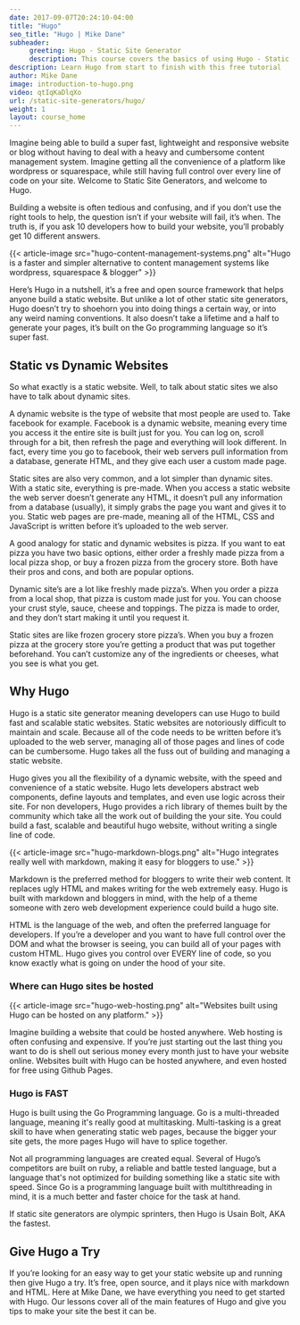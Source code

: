 ```yaml
---
date: 2017-09-07T20:24:10-04:00
title: "Hugo"
seo_title: "Hugo | Mike Dane"
subheader:
     greeting: Hugo - Static Site Generator
     description: This course covers the basics of using Hugo - Static Site Generator. Work your way through the articles and we'll teach you everything you need to know to create a professional and scalable website or blog!
description: Learn Hugo from start to finish with this free tutorial
author: Mike Dane
image: introduction-to-hugo.png
video: qtIqKaDlqXo
url: /static-site-generators/hugo/
weight: 1
layout: course_home
---
```


Imagine being able to build a super fast, lightweight and responsive website or blog without having to deal with a heavy and cumbersome content management system. Imagine getting all the convenience of a platform like wordpress or squarespace, while still having full control over every line of code on your site. Welcome to Static Site Generators, and welcome to Hugo.

Building a website is often tedious and confusing, and if you don’t use the right tools to help, the question isn’t if your website will fail, it’s when. The truth is, if you ask 10 developers how to build your website, you’ll probably get 10 different answers.

{{< article-image src="hugo-content-management-systems.png" alt="Hugo is a faster and simpler alternative to content management systems like wordpress, squarespace & blogger" >}}

Here’s Hugo in a nutshell, it’s a free and open source framework that helps anyone build a static website. But unlike a lot of other static site generators, Hugo doesn’t try to shoehorn you into doing things a certain way, or into any weird naming conventions. It also doesn’t take a lifetime and a half to generate your pages, it’s built on the Go programming language so it’s super fast.

## Static vs Dynamic Websites

So what exactly is a static website. Well, to talk about static sites we also have to talk about dynamic sites.

A dynamic website is the type of website that most people are used to. Take facebook for example. Facebook is a dynamic website, meaning every time you access it the entire site is built just for you. You can log on, scroll through for a bit, then refresh the page and everything will look different. In fact, every time you go to facebook, their web servers pull information from a database, generate HTML, and they give each user a custom made page.

Static sites are also very common, and a lot simpler than dynamic sites. With a static site, everything is pre-made. When you access a static website the web server doesn’t generate any HTML, it doesn’t pull any information from a database (usually), it simply grabs the page you want and gives it to you. Static web pages are pre-made, meaning all of the HTML, CSS and JavaScript is written before it’s uploaded to the web server.

A good analogy for static and dynamic websites is pizza. If you want to eat pizza you have two basic options, either order a freshly made pizza from a local pizza shop, or buy a frozen pizza from the grocery store. Both have their pros and cons, and both are popular options.

Dynamic site’s are a lot like freshly made pizza’s. When you order a pizza from a local shop, that pizza is custom made just for you. You can choose your crust style, sauce, cheese and toppings. The pizza is made to order, and they don’t start making it until you request it.

Static sites are like frozen grocery store pizza’s. When you buy a frozen pizza at the grocery store you’re getting a product that was put together beforehand. You can’t customize any of the ingredients or cheeses, what you see is what you get.

## Why Hugo

Hugo is a static site generator meaning developers can use Hugo to build fast and scalable static websites. Static websites are notoriously difficult to maintain and scale. Because all of the code needs to be written before it’s uploaded to the web server, managing all of those pages and lines of code can be cumbersome. Hugo takes all the fuss out of building and managing a static website.

Hugo gives you all the flexibility of a dynamic website, with the speed and convenience of a static website. Hugo lets developers abstract web components, define layouts and templates, and even use logic across their site. For non developers, Hugo provides a rich library of themes built by the community which take all the work out of building the your site. You could build a fast, scalable and beautiful hugo website, without writing a single line of code.

{{< article-image src="hugo-markdown-blogs.png" alt="Hugo integrates really well with markdown, making it easy for bloggers to use." >}}

Markdown is the preferred method for bloggers to write their web content. It replaces ugly HTML and makes writing for the web extremely easy. Hugo is built with markdown and bloggers in mind, with the help of a theme someone with zero web development experience could build a hugo site.

HTML is the language of the web, and often the preferred language for developers. If you’re a developer and you want to have full control over the DOM and what the browser is seeing, you can build all of your pages with custom HTML. Hugo gives you control over EVERY line of code, so you know exactly what is going on under the hood of your site.

### Where can Hugo sites be hosted

{{< article-image src="hugo-web-hosting.png" alt="Websites built using Hugo can be hosted on any platform." >}}

Imagine building a website that could be hosted anywhere. Web hosting is often confusing and expensive. If you’re just starting out the last thing you want to do is shell out serious money every month just to have your website online. Websites built with Hugo can be hosted anywhere, and even hosted for free using Github Pages.

### Hugo is FAST

Hugo is built using the Go Programming language. Go is a multi-threaded language, meaning it's really good at multitasking. Multi-tasking is a great skill to have when generating static web pages, because the bigger your site gets, the more pages Hugo will have to splice together.

Not all programming languages are created equal. Several of Hugo’s competitors are built on ruby, a reliable and battle tested language, but a language that's not optimized for building something like a static site with speed. Since Go is a programming language built with multithreading in mind, it is a much better and faster choice for the task at hand.

If static site generators are olympic sprinters, then Hugo is Usain Bolt, AKA the fastest.

## Give Hugo a Try

If you’re looking for an easy way to get your static website up and running then give Hugo a try. It’s free, open source, and it plays nice with markdown and HTML. Here at Mike Dane, we have everything you need to get started with Hugo. Our lessons cover all of the main features of Hugo and give you tips to make your site the best it can be.